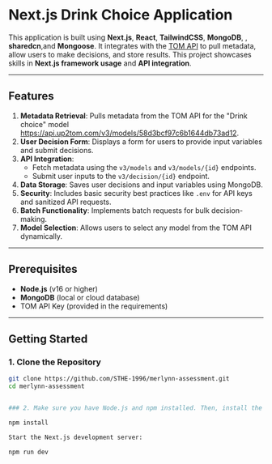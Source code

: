 # Next.js Drink Choice Application

This application is built using **Next.js**, **React**, **TailwindCSS**, **MongoDB**, , **sharedcn**,and **Mongoose**. It integrates with the [TOM API](https://docs.up2tom.com) to pull metadata, allow users to make decisions, and store results. This project showcases skills in **Next.js framework usage** and **API integration**.

---

## Features

1. **Metadata Retrieval**: Pulls metadata from the TOM API for the "Drink choice" model https://api.up2tom.com/v3/models/58d3bcf97c6b1644db73ad12.
2. **User Decision Form**: Displays a form for users to provide input variables and submit decisions.
3. **API Integration**:
   - Fetch metadata using the `v3/models` and `v3/models/{id}` endpoints.
   - Submit user inputs to the `v3/decision/{id}` endpoint.
4. **Data Storage**: Saves user decisions and input variables using MongoDB.
5. **Security**: Includes basic security best practices like `.env` for API keys and sanitized API requests.
6. **Batch Functionality**: Implements batch requests for bulk decision-making.
7. **Model Selection**: Allows users to select any model from the TOM API dynamically.

---

## Prerequisites

- **Node.js** (v16 or higher)
- **MongoDB** (local or cloud database)
- TOM API Key (provided in the requirements)

---

## Getting Started

### 1. Clone the Repository 

```bash
git clone https://github.com/STHE-1996/merlynn-assessment.git
cd merlynn-assessment


### 2. Make sure you have Node.js and npm installed. Then, install the required dependencies:

npm install

Start the Next.js development server:

npm run dev


